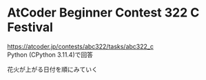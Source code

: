 # AtCoder Beginner Contest 322 C Festival  
https://atcoder.jp/contests/abc322/tasks/abc322_c  
Python (CPython 3.11.4)で回答  

花火が上がる日付を順にみていく
